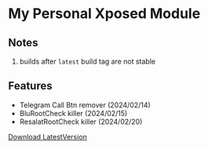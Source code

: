 # My Personal Xposed Module

## Notes 

1. builds after `latest` build tag are not stable

## Features

* Telegram Call Btn remover (2024/02/14)
* BluRootCheck killer (2024/02/15)
* ResalatRootCheck killer (2024/02/20)

[Download LatestVersion](https://github.com/FMotalleb/lsposed_personal_hooks/releases#latest)
